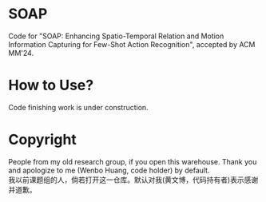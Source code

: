 # SOAP
Code for "SOAP: Enhancing Spatio-Temporal Relation and Motion Information Capturing for Few-Shot Action Recognition", accepted by ACM MM'24.
# How to Use?
Code finishing work is under construction.
# Copyright
People from my old research group, if you open this warehouse. Thank you and apologize to  me (Wenbo Huang, code holder) by default. <br>
我以前课题组的人，倘若打开这一仓库。默认对我(黄文博，代码持有者)表示感谢并道歉。
